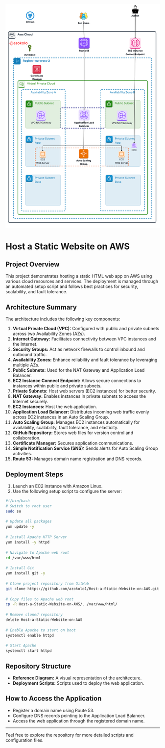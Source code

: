 ![Alt text](/Host-a-Static-Website-on-AWS.png)

# Host a Static Website on AWS

## Project Overview
This project demonstrates hosting a static HTML web app on AWS using various cloud resources and services. The deployment is managed through an automated setup script and follows best practices for security, scalability, and fault tolerance.

## Architecture Summary
The architecture includes the following key components:

1. **Virtual Private Cloud (VPC):** Configured with public and private subnets across two Availability Zones (AZs).
2. **Internet Gateway:** Facilitates connectivity between VPC instances and the Internet.
3. **Security Groups:** Act as network firewalls to control inbound and outbound traffic.
4. **Availability Zones:** Enhance reliability and fault tolerance by leveraging multiple AZs.
5. **Public Subnets:** Used for the NAT Gateway and Application Load Balancer.
6. **EC2 Instance Connect Endpoint:** Allows secure connections to instances within public and private subnets.
7. **Private Subnets:** Host web servers (EC2 instances) for better security.
8. **NAT Gateway:** Enables instances in private subnets to access the Internet securely.
9. **EC2 Instances:** Host the web application.
10. **Application Load Balancer:** Distributes incoming web traffic evenly across EC2 instances in an Auto Scaling Group.
11. **Auto Scaling Group:** Manages EC2 instances automatically for availability, scalability, fault tolerance, and elasticity.
12. **GitHub Repository:** Stores web files for version control and collaboration.
13. **Certificate Manager:** Secures application communications.
14. **Simple Notification Service (SNS):** Sends alerts for Auto Scaling Group activities.
15. **Route 53:** Manages domain name registration and DNS records.

## Deployment Steps
1. Launch an EC2 instance with Amazon Linux.
2. Use the following setup script to configure the server:

```bash
#!/bin/bash
# Switch to root user
sudo su

# Update all packages
yum update -y

# Install Apache HTTP Server
yum install -y httpd

# Navigate to Apache web root
cd /var/www/html

# Install Git
yum install git -y

# Clone project repository from GitHub
git clone https://github.com/azokolo1/Host-a-Static-Website-on-AWS.git

# Copy files to Apache web root
cp -R Host-a-Static-Website-on-AWS/. /var/www/html/

# Remove cloned repository
delete Host-a-Static-Website-on-AWS

# Enable Apache to start on boot
systemctl enable httpd

# Start Apache
systemctl start httpd
```

## Repository Structure
- **Reference Diagram:** A visual representation of the architecture.
- **Deployment Scripts:** Scripts used to deploy the web application.

## How to Access the Application
- Register a domain name using Route 53.
- Configure DNS records pointing to the Application Load Balancer.
- Access the web application through the registered domain name.

---
Feel free to explore the repository for more detailed scripts and configuration files.

